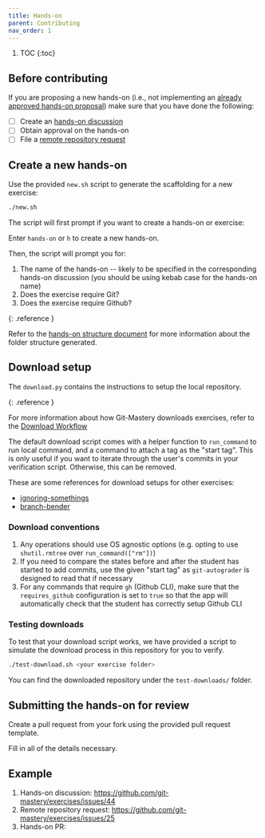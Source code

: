 ```yaml
---
title: Hands-on
parent: Contributing
nav_order: 1
---
```


1. TOC
{:toc}

## Before contributing

If you are proposing a new hands-on (i.e., not implementing an [already approved hands-on proposal](https://github.com/git-mastery/exercises/issues?q=is%3Aissue%20state%3Aopen%20label%3A%22hands-on%20discussion%22%20label%3A%22help%20wanted%22)) make sure that you have done the following:

- [ ] Create an [hands-on discussion](https://github.com/git-mastery/exercises/issues/new?template=hands_on_discussion.yaml)
- [ ] Obtain approval on the hands-on
- [ ] File a [remote repository request](https://github.com/git-mastery/exercises/issues/new?template=request_exercise_repository.yaml)

## Create a new hands-on

Use the provided `new.sh` script to generate the scaffolding for a new exercise:

```bash
./new.sh
```

The script will first prompt if you want to create a hands-on or exercise:

Enter `hands-on` or `h` to create a new hands-on.

Then, the script will prompt you for:

1. The name of the hands-on -- likely to be specified in the corresponding hands-on discussion (you should be using kebab case for the hands-on name)
2. Does the exercise require Git?
3. Does the exercise require Github?

{: .reference }

Refer to the [hands-on structure document](/developers/docs/architecture/hands-on-structure) for more information about the folder structure generated.

## Download setup

The `download.py` contains the instructions to setup the local repository.

{: .reference }

For more information about how Git-Mastery downloads exercises, refer to the [Download Workflow](/developers/docs/architecture/download-workflow)

The default download script comes with a helper function to `run_command` to run local command, and a command to attach a tag as the "start tag". This is only useful if you want to iterate through the user's commits in your verification script. Otherwise, this can be removed.

These are some references for download setups for other exercises:

- [ignoring-somethings](https://raw.githubusercontent.com/git-mastery/exercises/refs/heads/main/ignoring_somethings/download.py)
- [branch-bender](https://raw.githubusercontent.com/git-mastery/exercises/refs/heads/main/branch_bender/download.py)

### Download conventions

1. Any operations should use OS agnostic options (e.g. opting to use `shutil.rmtree` over `run_command(["rm"])`)
2. If you need to compare the states before and after the student has started to add commits, use the given "start tag" as `git-autograder` is designed to read that if necessary
3. For any commands that require `gh` (Github CLI), make sure that the `requires_github` configuration is set to `true` so that the app will automatically check that the student has correctly setup Github CLI

### Testing downloads

To test that your download script works, we have provided a script to simulate the download process in this repository for you to verify.

```bash
./test-download.sh <your exercise folder>
```

You can find the downloaded repository under the `test-downloads/` folder.

## Submitting the hands-on for review

Create a pull request from your fork using the provided pull request template.

Fill in all of the details necessary.

## Example

1. Hands-on discussion: <https://github.com/git-mastery/exercises/issues/44>
2. Remote repository request: <https://github.com/git-mastery/exercises/issues/25>
3. Hands-on PR: 

